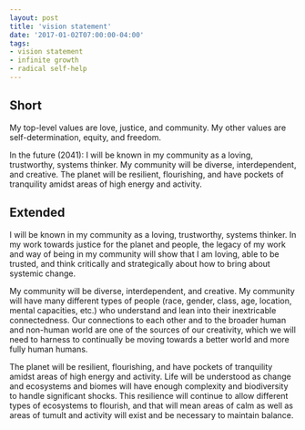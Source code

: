 ```yaml
---
layout: post
title: 'vision statement'
date: '2017-01-02T07:00:00-04:00'
tags:
- vision statement
- infinite growth
- radical self-help
--- 
```


## Short
My top-level values are love, justice, and community. My other values are self-determination, equity, and freedom.

In the future (2041):
I will be known in my community as a loving, trustworthy, systems thinker. My community will be diverse, interdependent, and creative. The planet will be resilient, flourishing, and have pockets of tranquility amidst areas of high energy and activity.

## Extended
I will be known in my community as a loving, trustworthy, systems thinker. In my work towards justice for the planet and people, the legacy of my work and way of being in my community will show that I am loving, able to be trusted, and think critically and strategically about how to bring about systemic change.

My community will be diverse, interdependent, and creative. My community will have many different types of people (race, gender, class, age, location, mental capacities, etc.) who understand and lean into their inextricable connectedness. Our connections to each other and to the broader human and non-human world are one of the sources of our creativity, which we will need to harness to continually be moving towards a better world and more fully human humans.   

The planet will be resilient, flourishing, and have pockets of tranquility amidst areas of high energy and activity. Life will be understood as change and ecosystems and biomes will have enough complexity and biodiversity to handle significant shocks. This resilience will continue to allow different types of ecosystems to flourish, and that will mean areas of calm as well as areas of tumult and activity will exist and be necessary to maintain balance. 


<!-- hyperlink bank -->


<!-- &#042; = asterisk -->
<!-- &#039; = single quote '-->

